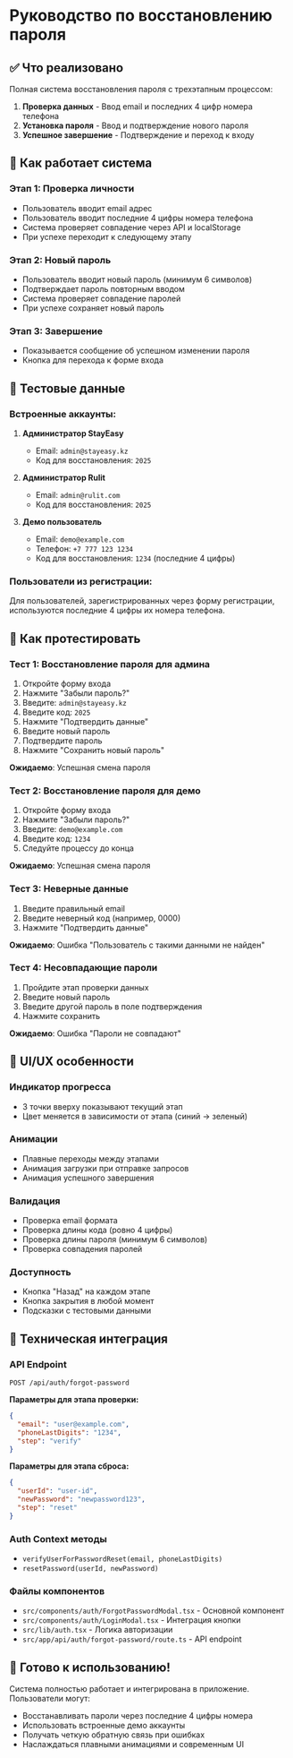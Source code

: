 # Руководство по восстановлению пароля

## ✅ Что реализовано

Полная система восстановления пароля с трехэтапным процессом:

1. **Проверка данных** - Ввод email и последних 4 цифр номера телефона
2. **Установка пароля** - Ввод и подтверждение нового пароля
3. **Успешное завершение** - Подтверждение и переход к входу

## 🔧 Как работает система

### Этап 1: Проверка личности
- Пользователь вводит email адрес
- Пользователь вводит последние 4 цифры номера телефона
- Система проверяет совпадение через API и localStorage
- При успехе переходит к следующему этапу

### Этап 2: Новый пароль
- Пользователь вводит новый пароль (минимум 6 символов)
- Подтверждает пароль повторным вводом
- Система проверяет совпадение паролей
- При успехе сохраняет новый пароль

### Этап 3: Завершение
- Показывается сообщение об успешном изменении пароля
- Кнопка для перехода к форме входа

## 🧪 Тестовые данные

### Встроенные аккаунты:

1. **Администратор StayEasy**
   - Email: `admin@stayeasy.kz`
   - Код для восстановления: `2025`

2. **Администратор Rulit**
   - Email: `admin@rulit.com`
   - Код для восстановления: `2025`

3. **Демо пользователь**
   - Email: `demo@example.com`
   - Телефон: `+7 777 123 1234`
   - Код для восстановления: `1234` (последние 4 цифры)

### Пользователи из регистрации:
Для пользователей, зарегистрированных через форму регистрации, используются последние 4 цифры их номера телефона.

## 📝 Как протестировать

### Тест 1: Восстановление пароля для админа
1. Откройте форму входа
2. Нажмите "Забыли пароль?"
3. Введите: `admin@stayeasy.kz`
4. Введите код: `2025`
5. Нажмите "Подтвердить данные"
6. Введите новый пароль
7. Подтвердите пароль
8. Нажмите "Сохранить новый пароль"

**Ожидаемо**: Успешная смена пароля

### Тест 2: Восстановление пароля для демо
1. Откройте форму входа
2. Нажмите "Забыли пароль?"
3. Введите: `demo@example.com`
4. Введите код: `1234`
5. Следуйте процессу до конца

**Ожидаемо**: Успешная смена пароля

### Тест 3: Неверные данные
1. Введите правильный email
2. Введите неверный код (например, 0000)
3. Нажмите "Подтвердить данные"

**Ожидаемо**: Ошибка "Пользователь с такими данными не найден"

### Тест 4: Несовпадающие пароли
1. Пройдите этап проверки данных
2. Введите новый пароль
3. Введите другой пароль в поле подтверждения
4. Нажмите сохранить

**Ожидаемо**: Ошибка "Пароли не совпадают"

## 🎯 UI/UX особенности

### Индикатор прогресса
- 3 точки вверху показывают текущий этап
- Цвет меняется в зависимости от этапа (синий → зеленый)

### Анимации
- Плавные переходы между этапами
- Анимация загрузки при отправке запросов
- Анимация успешного завершения

### Валидация
- Проверка email формата
- Проверка длины кода (ровно 4 цифры)
- Проверка длины пароля (минимум 6 символов)
- Проверка совпадения паролей

### Доступность
- Кнопка "Назад" на каждом этапе
- Кнопка закрытия в любой момент
- Подсказки с тестовыми данными

## 🔗 Техническая интеграция

### API Endpoint
`POST /api/auth/forgot-password`

**Параметры для этапа проверки:**
```json
{
  "email": "user@example.com",
  "phoneLastDigits": "1234",
  "step": "verify"
}
```

**Параметры для этапа сброса:**
```json
{
  "userId": "user-id",
  "newPassword": "newpassword123",
  "step": "reset"
}
```

### Auth Context методы
- `verifyUserForPasswordReset(email, phoneLastDigits)`
- `resetPassword(userId, newPassword)`

### Файлы компонентов
- `src/components/auth/ForgotPasswordModal.tsx` - Основной компонент
- `src/components/auth/LoginModal.tsx` - Интеграция кнопки
- `src/lib/auth.tsx` - Логика авторизации
- `src/app/api/auth/forgot-password/route.ts` - API endpoint

## 🚀 Готово к использованию!

Система полностью работает и интегрирована в приложение. Пользователи могут:
- Восстанавливать пароли через последние 4 цифры номера
- Использовать встроенные демо аккаунты
- Получать четкую обратную связь при ошибках
- Наслаждаться плавными анимациями и современным UI 